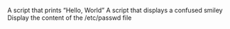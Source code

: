 A script that prints “Hello, World”
A script that displays a confused smiley
Display the content of the /etc/passwd file
